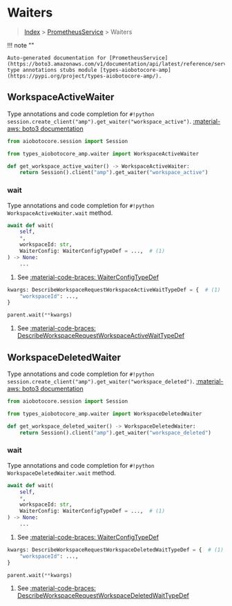 # Waiters

> [Index](../README.md) > [PrometheusService](./README.md) > Waiters

!!! note ""

    Auto-generated documentation for [PrometheusService](https://boto3.amazonaws.com/v1/documentation/api/latest/reference/services/amp.html#PrometheusService)
    type annotations stubs module [types-aiobotocore-amp](https://pypi.org/project/types-aiobotocore-amp/).

## WorkspaceActiveWaiter

Type annotations and code completion for `#!python session.create_client("amp").get_waiter("workspace_active")`.
[:material-aws: boto3 documentation](https://boto3.amazonaws.com/v1/documentation/api/latest/reference/services/amp.html#PrometheusService.Waiter.WorkspaceActive)

```python title="Usage example"
from aiobotocore.session import Session

from types_aiobotocore_amp.waiter import WorkspaceActiveWaiter

def get_workspace_active_waiter() -> WorkspaceActiveWaiter:
    return Session().client("amp").get_waiter("workspace_active")
```


### wait

Type annotations and code completion for `#!python WorkspaceActiveWaiter.wait` method.

```python title="Method definition"
await def wait(
    self,
    *,
    workspaceId: str,
    WaiterConfig: WaiterConfigTypeDef = ...,  # (1)
) -> None:
    ...
```

1. See [:material-code-braces: WaiterConfigTypeDef](./type_defs.md#waiterconfigtypedef) 


```python title="Usage example with kwargs"
kwargs: DescribeWorkspaceRequestWorkspaceActiveWaitTypeDef = {  # (1)
    "workspaceId": ...,
}

parent.wait(**kwargs)
```

1. See [:material-code-braces: DescribeWorkspaceRequestWorkspaceActiveWaitTypeDef](./type_defs.md#describeworkspacerequestworkspaceactivewaittypedef) 
## WorkspaceDeletedWaiter

Type annotations and code completion for `#!python session.create_client("amp").get_waiter("workspace_deleted")`.
[:material-aws: boto3 documentation](https://boto3.amazonaws.com/v1/documentation/api/latest/reference/services/amp.html#PrometheusService.Waiter.WorkspaceDeleted)

```python title="Usage example"
from aiobotocore.session import Session

from types_aiobotocore_amp.waiter import WorkspaceDeletedWaiter

def get_workspace_deleted_waiter() -> WorkspaceDeletedWaiter:
    return Session().client("amp").get_waiter("workspace_deleted")
```


### wait

Type annotations and code completion for `#!python WorkspaceDeletedWaiter.wait` method.

```python title="Method definition"
await def wait(
    self,
    *,
    workspaceId: str,
    WaiterConfig: WaiterConfigTypeDef = ...,  # (1)
) -> None:
    ...
```

1. See [:material-code-braces: WaiterConfigTypeDef](./type_defs.md#waiterconfigtypedef) 


```python title="Usage example with kwargs"
kwargs: DescribeWorkspaceRequestWorkspaceDeletedWaitTypeDef = {  # (1)
    "workspaceId": ...,
}

parent.wait(**kwargs)
```

1. See [:material-code-braces: DescribeWorkspaceRequestWorkspaceDeletedWaitTypeDef](./type_defs.md#describeworkspacerequestworkspacedeletedwaittypedef) 
